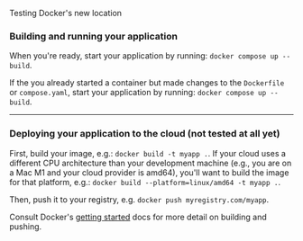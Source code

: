Testing Docker's new location

### Building and running your application

When you're ready, start your application by running:
`docker compose up --build`.

If the you already started a container but made changes to the `Dockerfile` or `compose.yaml`, start your application by running:
`docker compose up --build`.

---

### Deploying your application to the cloud (not tested at all yet)

First, build your image, e.g.: `docker build -t myapp .`.
If your cloud uses a different CPU architecture than your development
machine (e.g., you are on a Mac M1 and your cloud provider is amd64),
you'll want to build the image for that platform, e.g.:
`docker build --platform=linux/amd64 -t myapp .`.

Then, push it to your registry, e.g. `docker push myregistry.com/myapp`.

Consult Docker's [getting started](https://docs.docker.com/go/get-started-sharing/)
docs for more detail on building and pushing.
